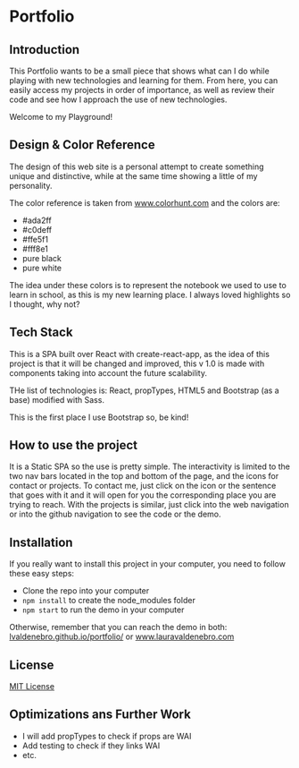 # Portfolio

## Introduction

This Portfolio wants to be a small piece that shows what can I do while playing with new technologies and learning for them. From here, you can easily access my projects in order of importance, as well as review their code and see how I approach the use of new technologies.

Welcome to my Playground!

## Design & Color Reference

The design of this web site is a personal attempt to create something unique and distinctive, while at the same time showing a little of my personality.

The color reference is taken from www.colorhunt.com and the colors are:

- #ada2ff
- #c0deff
- #ffe5f1
- #fff8e1
- pure black
- pure white

The idea under these colors is to represent the notebook we used to use to learn in school, as this is my new learning place. I always loved highlights so I thought, why not?

## Tech Stack

This is a SPA built over React with create-react-app, as the idea of this project is that it will be changed and improved, this v 1.0 is made with components taking into account the future scalability.

THe list of technologies is: React, propTypes, HTML5 and Bootstrap (as a base) modified with Sass.

This is the first place I use Bootstrap so, be kind!

## How to use the project

It is a Static SPA so the use is pretty simple. The interactivity is limited to the two nav bars located in the top and bottom of the page, and the icons for contact or projects. To contact me, just click on the icon or the sentence that goes with it and it will open for you the corresponding place you are trying to reach. With the projects is similar, just click into the web navigation or into the github navigation to see the code or the demo.

## Installation

If you really want to install this project in your computer, you need to follow these easy steps:

- Clone the repo into your computer
- `npm install` to create the node_modules folder
- `npm start` to run the demo in your computer

Otherwise, remember that you can reach the demo in both: [lvaldenebro.github.io/portfolio/](lvaldenebro.github.io/portfolio/) or www.lauravaldenebro.com

## License

[MIT License](LICENSE.md)

## Optimizations ans Further Work

- I will add propTypes to check if props are WAI
- Add testing to check if they links WAI
- etc.
